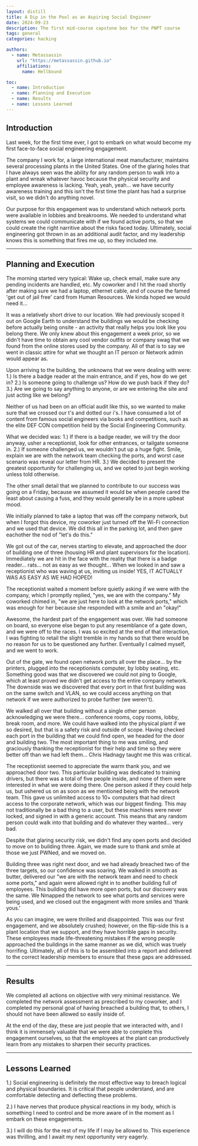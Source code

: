 ```yaml
---
layout: distill
title: A Dip in the Pool as an Aspiring Social Engineer
date: 2024-09-23
description: The first mid-course capstone box for the PNPT course
tags: general
categories: hacking

authors:
  - name: Metassassin
    url: "https://metassassin.github.io"
    affiliations:
      name: Hellbound

toc:
  - name: Introduction
  - name: Planning and Execution
  - name: Results
  - name: Lessons Learned
---
```


## Introduction

Last week, for the first time ever, I got to embark on what would become my first face-to-face social engineering engagement.

The company I work for, a large international meat manufacturer, maintains several processing plants in the United States. One of the glaring holes that I have always seen was the ability for any random person to walk into a plant and wreak whatever havoc because the physical security and employee awareness is lacking. Yeah, yeah, yeah... we have security awareness training and this isn't the first time the plant has had a surprise visit, so we didn't do anything novel.

Our purpose for this engagement was to understand which network ports were available in lobbies and breakrooms. We needed to understand what systems we could communicate with if we found active ports, so that we could create the right narritive about the risks faced today. Ultimately, social engineering got thrown in as an additional audit factor, and my leadership knows this is something that fires me up, so they included me.

---

## Planning and Execution

The morning started very typical: Wake up, check email, make sure any pending incidents are handled, etc. My coworker and I hit the road shortly after making sure we had a laptop, ethernet cable, and of course the famed 'get out of jail free' card from Human Resources. We kinda hoped we would need it...

It was a relatively short drive to our location. We had previously scoped it out on Google Earth to understand the buildings we would be checking before actually being onsite - an activity that really helps you look like you belong there. We only knew about this engagement a week prior, so we didn't have time to obtain any cool vendor outfits or company swag that we found from the online stores used by the company. All of that is to say we went in classic attire for what we thought an IT person or Network admin would appear as.

Upon arriving to the building, the unknowns that we were dealing with were:
1.) Is there a badge reader at the main entrance, and if yes, how do we get in?
2.) Is someone going to challenge us? How do we push back if they do? 
3.) Are we going to say anything to anyone, or are we entering the site and just acting like we belong?

Neither of us had been on an official audit like this, so we wanted to make sure that we crossed our t's and dotted our i's. I have consumed a lot of content from famous social engineers via books and competitions, such as the elite DEF CON competition held by the Social Engineering Community.

What we decided was:
1.) If there is a badge reader, we will try the door anyway, usher a receptionist, look for other entrances, or tailgate someone in.
2.) If someone challenged us, we wouldn't put up a huge fight. Smile, explain we are with the network team checking the ports, and worst case scenario was reveal our letter from HR.
3.) We decided to present the greatest opportunity for challenging us, and we opted to just begin working unless told otherwise.

The other small detail that we planned to contribute to our success was going on a Friday, because we assumed it would be when people cared the least about causing a fuss, and they would generally be in a more upbeat mood.

We initially planned to take a laptop that was off the company network, but when I forgot this device, my coworker just turned off the Wi-Fi connection and we used that device. We did this all in the parking lot, and then gave eachother the nod of "let's do this."

We got out of the car, nerves starting to elevate, and approached the door of building one of three (housing HR and plant supervisors for the location). Immediately we are hit in the face with the reality that there is a badge reader... rats... not as easy as we thought... When we looked in and saw a receptionist who was waving at us, inviting us inside! YES, IT ACTUALLY WAS AS EASY AS WE HAD HOPED!

The receptionist waited a moment before quietly asking if we were with the company, which I promptly replied, "yes, we are with the company." My coworked chimed in, "we are just here to look at the network ports," which was enough for her because she responded with a smile and an "okay!"

Awesome, the hardest part of the engagement was over. We had someone on board, so everyone else began to put any resemblance of a gate down, and we were off to the races. I was so excited at the end of that interaction, I was fighting to retail the slight tremble in my hands so that there would be no reason for us to be questioned any further. Eventually I calmed myself, and we went to work.

Out of the gate, we found open network ports all over the place... by the printers, plugged into the receptionists computer, by lobby seating, etc. Something good was that we discovered we could not ping to Google, which at least proved we didn't get access to the entire company network. The downside was we discovered that every port in that first building was on the same switch and VLAN, so we could access anything on that network if we were authorized to probe further (we weren't).

We walked all over that building without a single other person acknowledging we were there... conference rooms, copy rooms, lobby, break room, and more. We could have walked into the physical plant if we so desired, but that is a safety risk and outside of scope. Having checked each port in the building that we could find open, we headed for the door and building two. The most important thing to me was smiling, and graciously thanking the receptionist for their help and time so they were better off than we had left them... Chris Hadnagy taught me this was critical.

The receptionist seemed to appreciate the warm thank you, and we approached door two. This particular building was dedicated to training drivers, but there was a total of five people inside, and none of them were interested in what we were doing there. One person asked if they could help us, but ushered us on as soon as we mentioned being with the network team. This gave us unlimited access to 10+ computers that had direct access to the corporate network, which was our biggest finding. This may not traditionally be a bad thing to a user, but these machines were never locked, and signed in with a generic account. This means that any random person could walk into that building and do whatever they wanted... very bad.

Despite that glaring security risk, we didn't find any open ports and decided to move on to building three. Again, we made sure to thank and smile at those we just PWNed, and we moved on.

Building three was right next door, and we had already breached two of the three targets, so our confidence was soaring. We walked in smooth as butter, delivered our "we are with the network team and need to check some ports," and again were allowed right in to another building full of employees. This building did have more open ports, but our discovery was the same. We Nmapped the network to see what ports and services were being used, and we closed out the engagment with more smiles and 'thank yous.'

As you can imagine, we were thrilled and disappointed. This was our first engagement, and we absolutely crushed; however, on the flip-side this is a plant location that we support, and they have horrible gaps in security. These employees made life-threatening mistakes if the wrong people approached the buildings in the same manner as we did, which was truely horrifing. Ultimately, all of this is to be assembled into a report and delivered to the correct leadership members to ensure that these gaps are addressed.

---

## Results

We completed all actions on objective with very minimal resistance. We completed the network assessment as prescribed to my coworker, and I completed my personal goal of having breached a building that, to others, I should not have been allowed so easily inside of.

At the end of the day, these are just people that we interacted with, and I think it is immensely valuable that we were able to complete this engagement ourselves, so that the employees at the plant can productively learn from any mistakes to sharpen their security practices.

---

## Lessons Learned

1.) Social engineering is definitely the most effective way to breach logical and physical boundaries. It is critical that people understand, and are comfortable detecting and deflecting these problems.

2.) I have nerves that produce physical reactions in my body, which is something I need to control and be more aware of in the moment as I embark on these engagements.

3.) I will do this for the rest of my life if I may be allowed to. This experience was thrilling, and I await my next opportunity very eagerly.
